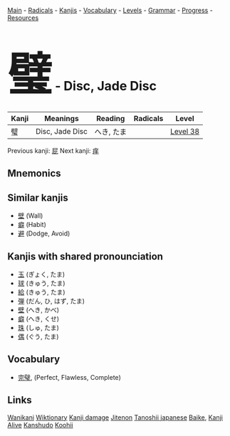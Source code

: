 <style> bigfont {font-size: 100px}</style>
[Main](../README.md) -
[Radicals](../radicals.md) -
[Kanjis](../kanjis.md) -
[Vocabulary](../vocabulary.md) -
[Levels](../levels.md) -
[Grammar](../grammar.md) - 
[Progress](../progress.md) -
[Resources](../resources.md)
# <bigfont> 璧</bigfont> - Disc, Jade Disc 

| Kanji | Meanings | Reading | Radicals | Level |
| --- | --- | --- | --- | --- |
| 璧 | Disc, Jade Disc | へき, たま |  | [Level 38](../levels/wk_level38.md) |

Previous kanji: [屁](屁.md) Next kanji: [痒](痒.md) 

## Mnemonics
 


## Similar kanjis
 * [壁](壁.md) (Wall)
* [癖](癖.md) (Habit)
* [避](避.md) (Dodge, Avoid)



## Kanjis with shared pronounciation
 * [玉](玉.md) (ぎょく, たま)
* [球](球.md) (きゅう, たま)
* [給](給.md) (きゅう, たま)
* [弾](弾.md) (だん, ひ, はず, たま)
* [壁](壁.md) (へき, かべ)
* [癖](癖.md) (へき, くせ)
* [珠](珠.md) (しゅ, たま)
* [偶](偶.md) (ぐう, たま)



## Vocabulary
 * [完璧](../vocabulary/璧.md), (Perfect, Flawless, Complete)




## Links 


[Wanikani](https://www.wanikani.com/kanji/璧)
[Wiktionary](https://en.wiktionary.org/wiki/璧)
[Kanji damage](http://www.kanjidamage.com/kanji/search?utf8=✓&q=璧)
[Jitenon](https://jitenon.com/kanji/璧)
[Tanoshii japanese](https://www.tanoshiijapanese.com/dictionary/kanji.cfm?k=璧)
[Baike](https://baike.baidu.com/item/璧),
[Kanji Alive](https://app.kanjialive.com/璧)
[Kanshudo](https://www.kanshudo.com/searchmn?q=璧)
[Koohii](https://kanji.koohii.com/study/kanji/璧)
